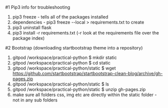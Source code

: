 #1 Pip3 info for troubleshooting

1) pip3 freeze - tells all of the packages installed
2) dependencies - pip3 freeze --local > requirements.txt to create
3) pip3 uninstall flask
4) pip3 install -r requirements.txt (-r look at the requirements file over the package index)

#2 Bootstrap (downloading startbootstrap theme into a repository)
1) gitpod /workspace/practical-python $ mkdir static
2) gitpod /workspace/practical-python $ cd static
3) gitpod /workspace/practical-python/static $ wget https://github.com/startbootstrap/startbootstrap-clean-blog/archive/gh-pages.zip
4) gitpod /workspace/practical-python/static $ ls
5) gitpod /workspace/practical-python/static $ unzip gh-pages.zip
6) make sure all folders css, img etc are directly within the static folder - not in any sub folders
